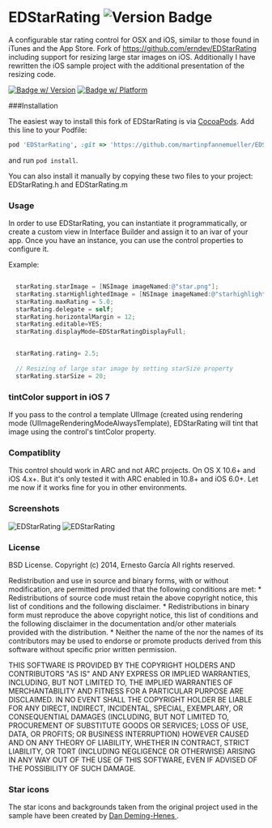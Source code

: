 EDStarRating  ![Version Badge](https://go-shields.herokuapp.com/license-BSD-blue.png)
===============

A configurable star rating control for OSX and iOS, similar to those found in iTunes and the App Store. Fork of https://github.com/erndev/EDStarRating including support for resizing large star images on iOS. Additionally I have rewritten the iOS sample project with the additional presentation of the resizing code.

[![Badge w/ Version](https://cocoapod-badges.herokuapp.com/v/EDStarRating/badge.png)](https://cocoadocs.org/docsets/EDStarRating)
[![Badge w/ Platform](https://cocoapod-badges.herokuapp.com/p/EDStarRating/badge.svg)](https://cocoadocs.org/docsets/EDStarRating)

###Installation

The easiest way to install this fork of EDStarRating is via [CocoaPods](http://cocoapods.org). Add this line to your Podfile:

```ruby
pod 'EDStarRating', :git => 'https://github.com/martinpfannemueller/EDStarRating.git'
```

and run `pod install`. 

You can also install it manually by copying these two files to your project: EDStarRating.h and EDStarRating.m

### Usage

 In order to use EDStarRating, you can instantiate it programmatically, or create a custom view in Interface Builder and assign it to an ivar of your app. Once you have an instance, you can use the control properties to configure it.

Example:

```objective-c

  starRating.starImage = [NSImage imageNamed:@"star.png"];
  starRating.starHighlightedImage = [NSImage imageNamed:@"starhighlighted.png"];
  starRating.maxRating = 5.0;
  starRating.delegate = self;
  starRating.horizontalMargin = 12;
  starRating.editable=YES;
  starRating.displayMode=EDStarRatingDisplayFull;


  starRating.rating= 2.5;
  
  // Resizing of large star image by setting starSize property
  starRating.starSize = 20;

```
### tintColor support in iOS 7
If you pass to the control a template UIImage (created using rendering mode (UIImageRenderingModeAlwaysTemplate), EDStarRating will tint that image using the control's tintColor property.


### Compatiblity
This control should work in ARC and not ARC projects. On OS X 10.6+ and iOS 4.x+.
But it's only tested it with ARC enabled in 10.8+ and iOS 6.0+. Let me now if it works fine for you in other environments.
  

### Screenshots

![EDStarRating](https://github.com/erndev/EDStarRating/raw/master/edstarrating.png)
![EDStarRating](https://raw.githubusercontent.com/martinpfannemueller/EDStarRating/master/edstarrating-ios.png)

### License
BSD License.
Copyright (c) 2014, Ernesto García
All rights reserved.

Redistribution and use in source and binary forms, with or without
modification, are permitted provided that the following conditions are met:
    * Redistributions of source code must retain the above copyright
      notice, this list of conditions and the following disclaimer.
    * Redistributions in binary form must reproduce the above copyright
      notice, this list of conditions and the following disclaimer in the
      documentation and/or other materials provided with the distribution.
    * Neither the name of the <organization> nor the
      names of its contributors may be used to endorse or promote products
      derived from this software without specific prior written permission.

THIS SOFTWARE IS PROVIDED BY THE COPYRIGHT HOLDERS AND CONTRIBUTORS "AS IS" AND
ANY EXPRESS OR IMPLIED WARRANTIES, INCLUDING, BUT NOT LIMITED TO, THE IMPLIED
WARRANTIES OF MERCHANTABILITY AND FITNESS FOR A PARTICULAR PURPOSE ARE
DISCLAIMED. IN NO EVENT SHALL THE COPYRIGHT HOLDER BE LIABLE FOR ANY
DIRECT, INDIRECT, INCIDENTAL, SPECIAL, EXEMPLARY, OR CONSEQUENTIAL DAMAGES
(INCLUDING, BUT NOT LIMITED TO, PROCUREMENT OF SUBSTITUTE GOODS OR SERVICES;
LOSS OF USE, DATA, OR PROFITS; OR BUSINESS INTERRUPTION) HOWEVER CAUSED AND
ON ANY THEORY OF LIABILITY, WHETHER IN CONTRACT, STRICT LIABILITY, OR TORT
(INCLUDING NEGLIGENCE OR OTHERWISE) ARISING IN ANY WAY OUT OF THE USE OF THIS
SOFTWARE, EVEN IF ADVISED OF THE POSSIBILITY OF SUCH DAMAGE.

### Star icons
The star icons and backgrounds taken from the original project used in the sample have been created by [Dan Deming-Henes
](http://strandeddesign.com).
